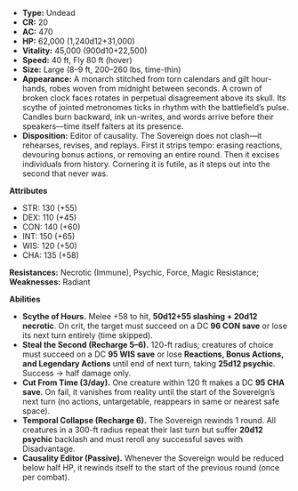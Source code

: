 - **Type:** Undead
- **CR:** 20
- **AC:** 470
- **HP:** 62,000 (1,240d12+31,000)
- **Vitality:** 45,000 (900d10+22,500)
- **Speed:** 40 ft, Fly 80 ft (hover)
- **Size:** Large (8–9 ft, 200–260 lbs, time-thin)
- **Appearance:** A monarch stitched from torn calendars and gilt hour-hands, robes woven from midnight between seconds. A crown of broken clock faces rotates in perpetual disagreement above its skull. Its scythe of jointed metronomes ticks in rhythm with the battlefield’s pulse. Candles burn backward, ink un-writes, and words arrive before their speakers—time itself falters at its presence.
- **Disposition:** Editor of causality. The Sovereign does not clash—it rehearses, revises, and replays. First it strips tempo: erasing reactions, devouring bonus actions, or removing an entire round. Then it excises individuals from history. Cornering it is futile, as it steps out into the second that never was.

**Attributes**
- STR: 130 (+55)
- DEX: 110 (+45)
- CON: 140 (+60)
- INT: 150 (+65)
- WIS: 120 (+50)
- CHA: 135 (+58)

**Resistances:** Necrotic (Immune), Psychic, Force, Magic Resistance;
**Weaknesses:** Radiant

**Abilities**
- **Scythe of Hours.** Melee +58 to hit, **50d12+55 slashing + 20d12 necrotic**. On crit, the target must succeed on a DC **96 CON save** or lose its next turn entirely (time skipped).
- **Steal the Second (Recharge 5–6).** 120-ft radius; creatures of choice must succeed on a DC **95 WIS save** or lose **Reactions, Bonus Actions, and Legendary Actions** until end of next turn, taking **25d12 psychic**. Success → half damage only.
- **Cut From Time (3/day).** One creature within 120 ft makes a DC **95 CHA save**. On fail, it vanishes from reality until the start of the Sovereign’s next turn (no actions, untargetable, reappears in same or nearest safe space).
- **Temporal Collapse (Recharge 6).** The Sovereign rewinds 1 round. All creatures in a 300-ft radius repeat their last turn but suffer **20d12 psychic** backlash and must reroll any successful saves with Disadvantage.
- **Causality Editor (Passive).** Whenever the Sovereign would be reduced below half HP, it rewinds itself to the start of the previous round (once per combat).